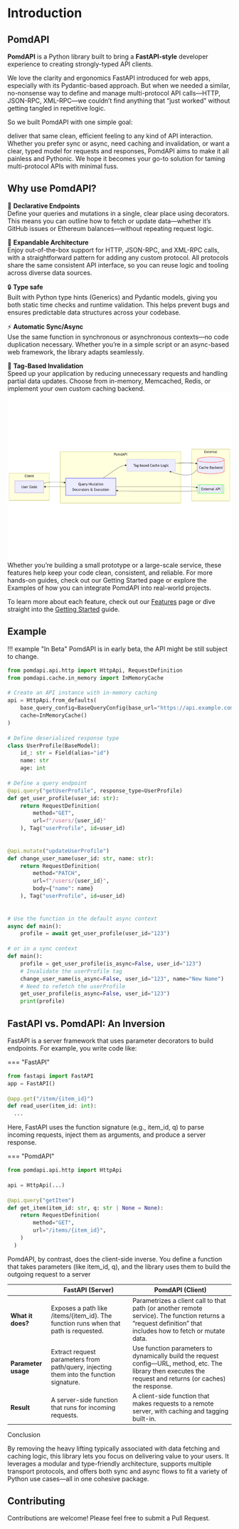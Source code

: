 # Introduction

## PomdAPI 
**PomdAPI** is a Python library built to bring a **FastAPI-style** developer experience to creating strongly-typed API clients. 

We love the clarity and ergonomics FastAPI introduced for web apps, especially with its Pydantic-based approach. But when we needed a similar, no-nonsense way to define and manage multi-protocol API calls—HTTP, JSON-RPC, XML-RPC—we couldn’t find anything that “just worked” without getting tangled in repetitive logic.

So we built PomdAPI with one simple goal:

deliver that same clean, efficient feeling to any kind of API interaction. Whether you prefer sync or async, need caching and invalidation, or want a clear, typed model for requests and responses, PomdAPI aims to make it all painless and Pythonic. We hope it becomes your go-to solution for taming multi-protocol APIs with minimal fuss.

## Why use PomdAPI?

 🎯 <strong class="vertical-middle"> Declarative Endpoints</strong><br>
Define your queries and mutations in a single, clear place using decorators. This means you can outline how to fetch or update data—whether it’s GitHub issues or Ethereum balances—without repeating request logic.

🚀 <strong class="vertical-middle"> Expandable Architecture</strong><br>
Enjoy out-of-the-box support for HTTP, JSON-RPC, and XML-RPC calls, with a straightforward pattern for adding any custom protocol. All protocols share the same consistent API interface, so you can reuse logic and tooling across diverse data sources.

🔒 <strong class="vertical-middle"> Type safe</strong><br>
Built with Python type hints (Generics) and Pydantic models, giving you both static time checks and runtime validation. This helps prevent bugs and ensures predictable data structures across your codebase.

⚡ <strong class="vertical-middle"> Automatic Sync/Async</strong><br>
Use the same function in synchronous or asynchronous contexts—no code duplication necessary. Whether you’re in a simple script or an async-based web framework, the library adapts seamlessly.

🔖 <strong class="vertical-middle"> Tag-Based Invalidation</strong><br>
Speed up your application by reducing unnecessary requests and handling partial data updates. Choose from in-memory, Memcached, Redis, or implement your own custom caching backend.
![overview](./overview.png)
Whether you’re building a small prototype or a large-scale service, these features help keep your code clean, consistent, and reliable. For more hands-on guides, check out our Getting Started page or explore the Examples of how you can integrate PomdAPI into real-world projects.

To learn more about each feature, check out our [Features](features.md) page or dive straight into the [Getting Started](getting-started.md) guide.


## Example

!!! example "In Beta"
    PomdAPI is in early beta, the API might be still subject to change.


```python
from pomdapi.api.http import HttpApi, RequestDefinition
from pomdapi.cache.in_memory import InMemoryCache

# Create an API instance with in-memory caching
api = HttpApi.from_defaults(
    base_query_config=BaseQueryConfig(base_url="https://api.example.com"),
    cache=InMemoryCache()
)

# Define deserialized response type
class UserProfile(BaseModel):
    id_: str = Field(alias="id")
    name: str
    age: int

# Define a query endpoint
@api.query("getUserProfile", response_type=UserProfile)
def get_user_profile(user_id: str):
    return RequestDefinition(
        method="GET",
        url=f"/users/{user_id}"
    ), Tag("userProfile", id=user_id)


@api.mutate("updateUserProfile")
def change_user_name(user_id: str, name: str):
    return RequestDefinition(
        method="PATCH",
        url=f"/users/{user_id}",
        body={"name": name}
    ), Tag("userProfile", id=user_id) 


# Use the function in the default async context
async def main():
    profile = await get_user_profile(user_id="123") 

# or in a sync context
def main():
    profile = get_user_profile(is_async=False, user_id="123")
    # Invalidate the userProfile tag
    change_user_name(is_async=False, user_id="123", name="New Name")
    # Need to refetch the userProfile
    get_user_profile(is_async=False, user_id="123")
    print(profile)
```

## FastAPI vs. PomdAPI: An Inversion

FastAPI is a server framework that uses parameter decorators to build endpoints. For example, you write code like:

=== "FastAPI"
```python
from fastapi import FastAPI
app = FastAPI()

@app.get("/item/{item_id}")
def read_user(item_id: int):
  ...
```

Here, FastAPI uses the function signature (e.g., item_id, q) to parse incoming requests, inject them as arguments, and produce a server response.

=== "PomdAPI"
```python
from pomdapi.api.http import HttpApi

api = HttpApi(...)

@api.query("getItem")
def get_item(item_id: str, q: str | None = None):
    return RequestDefinition(
        method="GET",
        url="/items/{item_id}",
    )
  )

```
PomdAPI, by contrast, does the client-side inverse. You define a function that takes parameters (like item_id, q), and the library uses them to build the outgoing request to a server

|   | FastAPI (Server) | PomdAPI (Client) |
|---|---|---|
| **What it does?** | Exposes a path like /items/{item_id}. The function runs when that path is requested. | Parametrizes a client call to that path (or another remote service). The function returns a “request definition” that includes how to fetch or mutate data. |
| **Parameter usage** | Extract request parameters from path/query, injecting them into the function signature. | Use function parameters to dynamically build the request config—URL, method, etc. The library then executes the request and returns (or caches) the response. |
| **Result** | A server-side function that runs for incoming requests. | A client-side function that makes requests to a remote server, with caching and tagging built-in. |



Conclusion

By removing the heavy lifting typically associated with data fetching and caching logic, this library lets you focus on delivering value to your users. It leverages a modular and type-friendly architecture, supports multiple transport protocols, and offers both sync and async flows to fit a variety of Python use cases—all in one cohesive package.

## Contributing

Contributions are welcome! Please feel free to submit a Pull Request.
